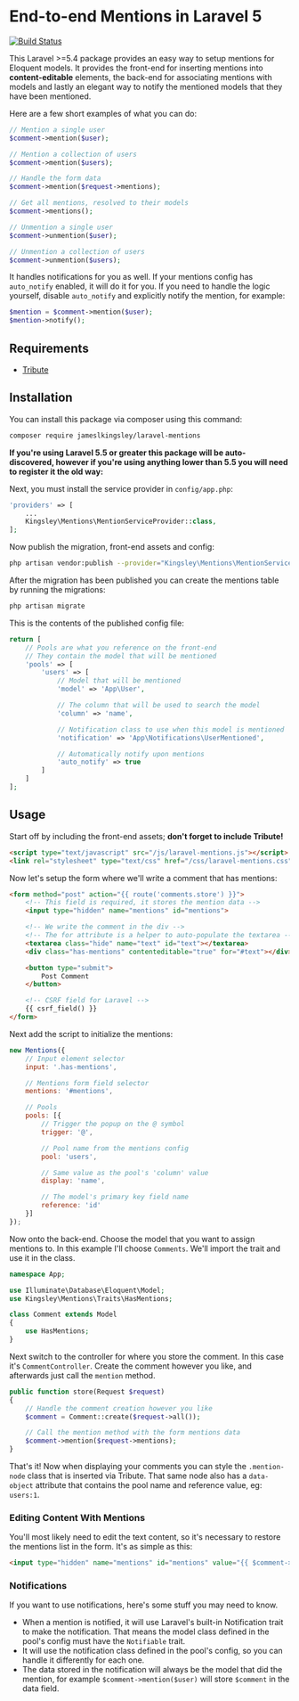 # End-to-end Mentions in Laravel 5

[![Build Status](https://travis-ci.org/jameslkingsley/laravel-mentions.svg?branch=master)](https://travis-ci.org/jameslkingsley/laravel-mentions)

This Laravel >=5.4 package provides an easy way to setup mentions for Eloquent models. It provides the front-end for inserting mentions into **content-editable** elements, the back-end for associating mentions with models and lastly an elegant way to notify the mentioned models that they have been mentioned.

Here are a few short examples of what you can do:

```php
// Mention a single user
$comment->mention($user);

// Mention a collection of users
$comment->mention($users);

// Handle the form data
$comment->mention($request->mentions);

// Get all mentions, resolved to their models
$comment->mentions();

// Unmention a single user
$comment->unmention($user);

// Unmention a collection of users
$comment->unmention($users);
```

It handles notifications for you as well. If your mentions config has `auto_notify` enabled, it will do it for you. If you need to handle the logic yourself, disable `auto_notify` and explicitly notify the mention, for example:

```php
$mention = $comment->mention($user);
$mention->notify();
```

## Requirements

- [Tribute](https://github.com/zurb/tribute)

## Installation

You can install this package via composer using this command:

```bash
composer require jameslkingsley/laravel-mentions
```

**If you're using Laravel 5.5 or greater this package will be auto-discovered, however if you're using anything lower than 5.5 you will need to register it the old way:**

Next, you must install the service provider in `config/app.php`:

```php
'providers' => [
    ...
    Kingsley\Mentions\MentionServiceProvider::class,
];
```

Now publish the migration, front-end assets and config:

```bash
php artisan vendor:publish --provider="Kingsley\Mentions\MentionServiceProvider"
```

After the migration has been published you can create the mentions table by running the migrations:

```bash
php artisan migrate
```

This is the contents of the published config file:

```php
return [
    // Pools are what you reference on the front-end
    // They contain the model that will be mentioned
    'pools' => [
        'users' => [
            // Model that will be mentioned
            'model' => 'App\User',

            // The column that will be used to search the model
            'column' => 'name',

            // Notification class to use when this model is mentioned
            'notification' => 'App\Notifications\UserMentioned',

            // Automatically notify upon mentions
            'auto_notify' => true
        ]
    ]
];
```

## Usage

Start off by including the front-end assets; **don't forget to include Tribute!**

```html
<script type="text/javascript" src="/js/laravel-mentions.js"></script>
<link rel="stylesheet" type="text/css" href="/css/laravel-mentions.css">
```

Now let's setup the form where we'll write a comment that has mentions:

```html
<form method="post" action="{{ route('comments.store') }}">
    <!-- This field is required, it stores the mention data -->
    <input type="hidden" name="mentions" id="mentions">

    <!-- We write the comment in the div -->
    <!-- The for attribute is a helper to auto-populate the textarea -->
    <textarea class="hide" name="text" id="text"></textarea>
    <div class="has-mentions" contenteditable="true" for="#text"></div>

    <button type="submit">
        Post Comment
    </button>

    <!-- CSRF field for Laravel -->
    {{ csrf_field() }}
</form>
```

Next add the script to initialize the mentions:

```js
new Mentions({
    // Input element selector
    input: '.has-mentions',

    // Mentions form field selector
    mentions: '#mentions',

    // Pools
    pools: [{
        // Trigger the popup on the @ symbol
        trigger: '@',

        // Pool name from the mentions config
        pool: 'users',

        // Same value as the pool's 'column' value
        display: 'name',

        // The model's primary key field name
        reference: 'id'
    }]
});
```

Now onto the back-end. Choose the model that you want to assign mentions to. In this example I'll choose `Comments`. We'll import the trait and use it in the class.

```php
namespace App;

use Illuminate\Database\Eloquent\Model;
use Kingsley\Mentions\Traits\HasMentions;

class Comment extends Model
{
    use HasMentions;
}
```

Next switch to the controller for where you store the comment. In this case it's `CommentController`. Create the comment however you like, and afterwards just call the `mention` method.

```php
public function store(Request $request)
{
    // Handle the comment creation however you like
    $comment = Comment::create($request->all());

    // Call the mention method with the form mentions data
    $comment->mention($request->mentions);
}
```

That's it! Now when displaying your comments you can style the `.mention-node` class that is inserted via Tribute. That same node also has a `data-object` attribute that contains the pool name and reference value, eg: `users:1`.

### Editing Content With Mentions
You'll most likely need to edit the text content, so it's necessary to restore the mentions list in the form.
It's as simple as this:

```html
<input type="hidden" name="mentions" id="mentions" value="{{ $comment->mentions()->encoded() }}">
```

### Notifications

If you want to use notifications, here's some stuff you may need to know.

- When a mention is notified, it will use Laravel's built-in Notification trait to make the notification. That means the model class defined in the pool's config must have the `Notifiable` trait.
- It will use the notification class defined in the pool's config, so you can handle it differently for each one.
- The data stored in the notification will always be the model that did the mention, for example `$comment->mention($user)` will store `$comment` in the data field.
